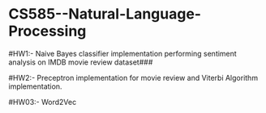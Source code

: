 # CS585--Natural-Language-Processing

#HW1:- 
Naive Bayes classifier implementation performing sentiment analysis on IMDB movie review dataset###

#HW2:-
Preceptron implementation for movie review and Viterbi Algorithm implementation.

#HW03:-
Word2Vec

